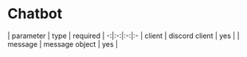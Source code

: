 # Chatbot

| parameter | type | required |
-:|:-:|:-:|:-
| client | discord client | yes |
| message | message object | yes |
